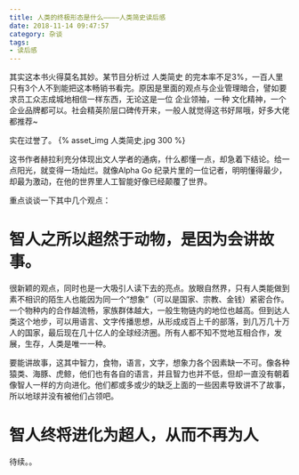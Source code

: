 ```yaml
---
title: 人类的终极形态是什么————人类简史读后感
date: 2018-11-14 09:47:57
category: 杂谈
tags: 
- 读后感
---
```

其实这本书火得莫名其妙。某节目分析过 人类简史 的完本率不足3%，一百人里只有3个人不到能把这本畅销书看完。原因是里面的观点与企业管理暗合，譬如要求员工众志成城地相信一样东西，无论这是一位 企业领袖，一种 文化精神，一个 企业品牌都可以。社会精英阶层口碑传开来，一般人就觉得这书好屌哦，好多大佬都推荐~

实在过誉了。
{% asset_img 人类简史.jpg 300 %}

这书作者赫拉利充分体现出文人学者的通病，什么都懂一点，却急着下结论。给一点阳光，就变得一场灿烂。就像Alpha Go 纪录片里的一位记者，明明懂得最少，却最为激动，在他的世界里人工智能好像已经颠覆了世界。

重点谈谈一下其中几个观点：

# 智人之所以超然于动物，是因为会讲故事。

很新颖的观点，同时也是一大吸引人读下去的亮点。放眼自然界，只有人类能做到素不相识的陌生人也能因为同一个“想象”（可以是国家、宗教、金钱）紧密合作。一个物种内的合作越流畅，家族群体越大，一般生物链内的地位也越高。但到达人类这个地步，可以用语言、文字传播思想，从形成成百上千的部落，到几万几十万人的国家，最后现在几十亿人的全球经济圈。所有人都不知不觉地互相合作，发展，生存，人类是唯一一种。

要能讲故事，这其中智力，食物，语言，文字，想象力各个因素缺一不可。像各种猿类、海豚、虎鲸，他们也有各自的语言，并且智力也并不低，但却一直没有朝着像智人一样的方向进化。他们都或多或少的缺乏上面的一些因素导致讲不了故事，所以地球并没有被他们占领吧。

# 智人终将进化为超人，从而不再为人

待续。。